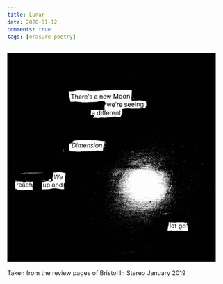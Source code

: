 ```yaml
---
title: Lunar  
date: 2020-01-12 
comments: true  
tags: [erasure-poetry]  
---
```


<img src="/assets/images/articles/lunar.jpeg" class="responsive"><br>

Taken from the review pages of Bristol In Stereo January 2019  
